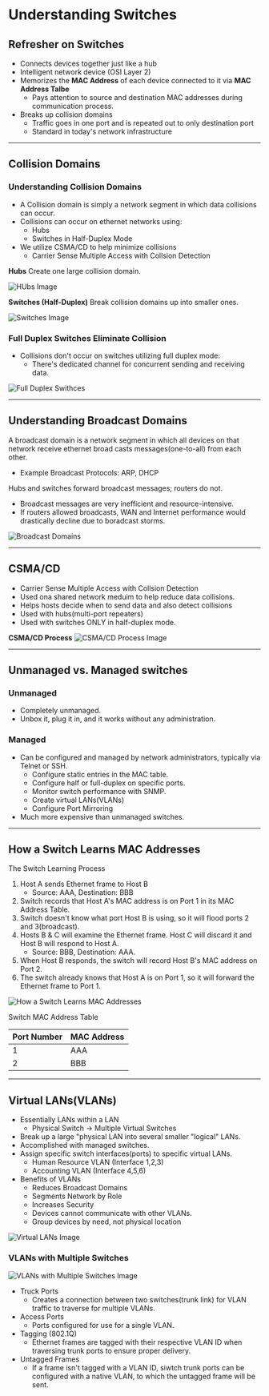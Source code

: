 # Understanding Switches

## Refresher on Switches

- Connects devices together just like a hub
- Intelligent network device (OSI Layer 2)
- Memorizes the **MAC Address** of each device connected to it via **MAC Address Talbe**
  - Pays attention to source and destination MAC addresses during communication process.
- Breaks up collision domains
  - Traffic goes in one port and is repeated out to only destination port
  - Standard in today's network infrastructure

---

## Collision Domains

### Understanding Collision Domains

- A Collision domain is simply a network segment in which data collisions can occur.
- Collisions can occur on ethernet networks using:
  - Hubs
  - Switches in Half-Duplex Mode
- We utilize CSMA/CD to help minimize collisions
  - Carrier Sense Multiple Access with Collsion Detection

**Hubs**
Create one large collision domain.

![HUbs Image](Hubs.png)

**Switches (Half-Duplex)**
Break collision domains up into smaller ones.

![Switches Image](Switches.png)

### Full Duplex Switches Eliminate Collision

- Collisions don't occur on switches utilizing full duplex mode:
  - There's dedicated channel for concurrent sending and receiving data.

![Full Duplex Swithces](Full-Duplex-Swithces.png)

---

## Understanding Broadcast Domains

A broadcast domain is a network segment in which all devices on that network receive ethernet broad casts messages(one-to-all) from each other.

- Example Broadcast Protocols: ARP, DHCP

Hubs and switches forward broadcast messages; routers do not.

- Broadcast messages are very inefficient and resource-intensive.
- If routers allowed broadcasts, WAN and Internet performance would drastically decline due to boradcast storms.

![Broadcast Domains](Broadcast-Domains.png)

---

## CSMA/CD

- Carrier Sense Multiple Access with Collsion Detection
- Used ona shared network meduim to help reduce data collisions.
- Helps hosts decide when to send data and also detect collisions
- Used with hubs(multi-port repeaters)
- Used with switches ONLY in half-duplex mode.

**CSMA/CD Process**
![CSMA/CD Process Image](CSMA-CD-Process.png)

---

## Unmanaged vs. Managed switches

### Unmanaged

- Completely unmanaged.
- Unbox it, plug it in, and it works without any administration.

### Managed

- Can be configured and managed by network administrators, typically via Telnet or SSH.
  - Configure static entries in the MAC table.
  - Configure half or full-duplex on specific ports.
  - Monitor switch performance with SNMP.
  - Create virtual LANs(VLANs)
  - Configure Port Mirroring
- Much more expensive than unmanaged switches.

---

## How a Switch Learns MAC Addresses

The Switch Learning Process

1. Host A sends Ethernet frame to Host B
   - Source: AAA, Destination: BBB
2. Switch records that Host A's MAC address is on Port 1 in its MAC Address Table.
3. Switch doesn't know what port Host B is using, so it will flood ports 2 and 3(broadcast).
4. Hosts B & C will examine the Ethernet frame. Host C will discard it and Host B will respond to Host A.
   - Source: BBB, Destination: AAA.
5. When Host B responds, the switch will record Host B's MAC address on Port 2.
6. The switch already knows that Host A is on Port 1, so it will forward the Ethernet frame to Port 1.

![How a Switch Learns MAC Addresses](How-a-Switch-Learns-MAC-Addresses.png)

Switch MAC Address Table

| Port Number | MAC Address |
| ----------- | ----------- |
| 1           | AAA         |
| 2           | BBB         |

---

## Virtual LANs(VLANs)

- Essentially LANs within a LAN
  - Physical Switch -> Multiple Virtual Switches
- Break up a large "physical LAN into several smaller "logical" LANs.
- Accomplished with managed switches.
- Assign specific switch interfaces(ports) to specific virtual LANs.
  - Human Resource VLAN (Interface 1,2,3)
  - Accounting VLAN (Interface 4,5,6)
- Benefits of VLANs
  - Reduces Broadcast Domains
  - Segments Network by Role
  - Increases Security
  - Devices cannot communicate with other VLANs.
  - Group devices by need, not physical location

![Virtual LANs Image](Virtual-LANs.png)

### VLANs with Multiple Switches

![VLANs with Multiple Switches Image](VLANs-with-Multiple-Switches.png)

- Truck Ports
  - Creates a connection between two switches(trunk link) for VLAN traffic to traverse for multiple VLANs.
- Access Ports
  - Ports configured for use for a single VLAN.
- Tagging (802.1Q)
  - Ethernet frames are tagged with their respective VLAN ID when traversing trunk ports to ensure proper delivery.
- Untagged Frames
  - If a frame isn't tagged with a VLAN ID, siwtch trunk ports can be configured with a native VLAN, to which the untagged frame will be sent.
